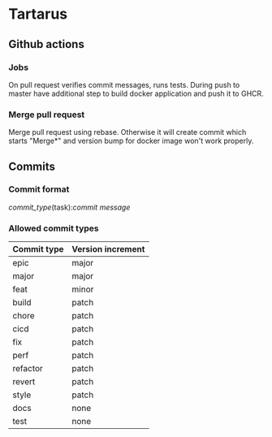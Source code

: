 # Tartarus

## Github actions

### Jobs

On pull request verifies commit messages, runs tests.
During push to master have additional step to build docker application and push it to GHCR.

### Merge pull request

Merge pull request using rebase. Otherwise it will create commit which starts "Merge*" and version bump for docker image won't work properly.

## Commits

### Commit format

*commit_type*(task):*commit message*

### Allowed commit types

| Commit type | Version increment |
| --- | --- |
| epic | major |
| major | major |
| feat | minor |
| build | patch |
| chore | patch |
| cicd | patch |
| fix | patch |
| perf | patch |
| refactor | patch |
| revert | patch |
| style | patch |
| docs | none |
| test | none |

